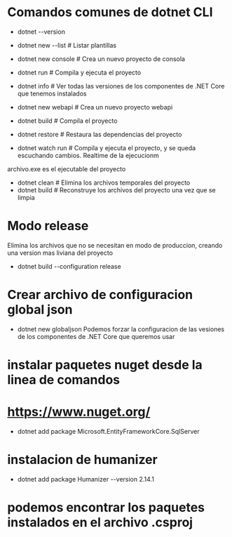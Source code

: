 # Comandos comunes de dotnet CLI

- dotnet --version
- dotnet new --list    # Listar plantillas
- dotnet new console   # Crea un nuevo proyecto de consola 
- dotnet run           # Compila y ejecuta el proyecto
- dotnet info          # Ver todas las versiones de los componentes de .NET Core que tenemos instalados

- dotnet new webapi    # Crea un nuevo proyecto webapi

- dotnet build        # Compila el proyecto

- dotnet restore      # Restaura las dependencias del proyecto

- dotnet watch run    # Compila y ejecuta el proyecto, y se queda escuchando cambios. Realtime de la ejecucionm

archivo.exe es el ejecutable del proyecto

- dotnet clean        # Elimina los archivos temporales del proyecto
- dotnet build        # Reconstruye los archivos del proyecto una vez que se limpia

# Modo release
Elimina los archivos que no se necesitan en modo de produccion, creando una version mas liviana del proyecto
- dotnet build --configuration release

# Crear archivo de configuracion global json
- dotnet new globaljson
Podemos forzar la configuracion de las vesiones de los componentes de .NET Core que queremos usar

# instalar paquetes nuget desde la linea de comandos
# https://www.nuget.org/
- dotnet add package Microsoft.EntityFrameworkCore.SqlServer

# instalacion de humanizer
- dotnet add package Humanizer --version 2.14.1

# podemos encontrar los paquetes instalados en el archivo .csproj